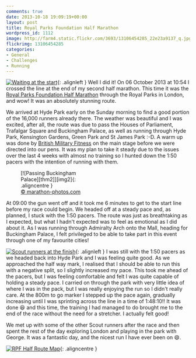```yaml
---
comments: true
date: 2013-10-18 19:09:19+00:00
layout: post
title: Royal Parks Foundation Half Marathon
wordpress_id: 1112
image: http://farm4.static.flickr.com/3693/13106454285_22e23a9137_q.jpg
flickrimg: 13106454285
categories:
- General
- Challenges
- Running
---
```


[![Waiting at the start][thm1]][img1]{: .alignleft }
Well I did it! On 06 October 2013 at 10:54 I crossed the line at the end
of my second half marathon. This time it was the [Royal Parks Foundation Half Marathon][rpf] through the
Royal Parks in London, and wow! It was an absolutely stunning route.

We arrived at Hyde Park early on the Sunday morning to find a good portion of the 16,000 runners already
there. The weather was beautiful and I was excited, after all, the route was due to pass the Houses of
Parliament, Trafalgar Square and Buckingham Palace, as well as running through Hyde Park, Kensington
Gardens, Green Park and St James Park :-D. A warm up was done by [British Military Fitness][bmf] on the
main stage before we were directed into our pens. It was my plan to take it steady due to the issues over
the last 4 weeks with almost no training so I hunted down the 1:50 pacers with the intention of running
with them.

<figure class="alignright" style="width:165px">
  [![Passing Buckingham Palace][thm2]][img2]{: .aligncentre }
  <figcaption>
    <a href='http://www.marathon-photos.com/scripts/event.py?template=MPX2&new_search=1&event=Sports%2FCPUK%2F2013%2FRoyal%20Parks%20Foundation%20Half%20Marathon&match=6051' alt='Running Past Buckingham Palace'>
      &copy; marathon-photos.com
    </a>
  </figcaption>
</figure>
At 09:00 the gun went off and it took me 6 minutes to get to the start line before my race could begin.
We headed off at a steady pace and, as planned, I stuck with the 1:50 pacers. The route was just as
breathtaking as I expected, but what I hadn't expected was to feel as emotional as I did about it. As I
was running through Admiralty Arch onto the Mall, heading for Buckingham Palace, I felt privileged to be
able to take part in this event through one of my favourite cities!

[![Scout runners at the finish][thm3]][img3]{: .alignleft }
I was still with the 1:50 pacers as we headed back into Hyde Park and I was feeling quite good. As we
approached the half way mark, I realised that I should be able to run this with a negative split, so I
slightly increased my pace. This took me ahead of the pacers, but I was feeling comfortable and felt I
was quite capable of holding a steady pace. I carried on through the park with very little idea of where
I was in the pack, but I was really enjoying the run so I didn't really care. At the 800m to go marker I
stepped up the pace again, gradually increasing until I was sprinting across the line in a time of
1:48:10!! It was done :satisfied: and this time, the training I had managed to do brought me to the end
of the race without the need for a stretcher. I actually felt good!

We met up with some of the other Scout runners after the race and then spent the rest of the day exploring
London and playing in the park with George. It was a fantastic day, and the nicest run I have ever been
on :smile:.

[![RPF Half Route Map][thm2]][img2]{: .aligncentre }

[rpf]: //www.royalparkshalf.com/ "Royal Parks Foundation Half Marathon"
[bmf]: //www.britmilfit.com/ "British Military Fitness"

[thm1]: //farm4.static.flickr.com/3693/13106454285_22e23a9137_q.jpg
[thm2]: //farm8.static.flickr.com/7456/13106440035_6f0e62d10c_q.jpg
[thm3]: //farm3.static.flickr.com/2246/13106716444_8aa62871d3_q.jpg
[thm4]: //farm8.static.flickr.com/7451/13106440055_3b34250662_z.jpg

[img1]: //www.flickr.com/photos/richard-perry/13106454285/
[img2]: //www.flickr.com/photos/richard-perry/13106440035/
[img3]: //www.flickr.com/photos/richard-perry/13106716444/
[img4]: //www.flickr.com/photos/richard-perry/13106440055/